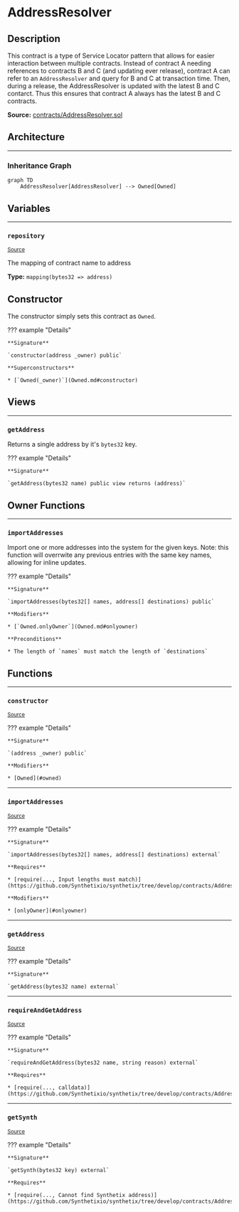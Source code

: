 # AddressResolver

## Description

This contract is a type of Service Locator pattern that allows for easier interaction between multiple contracts. Instead of contract A needing references to contracts B and C (and updating ever release), contract A can refer to an `AddressResolver` and query for B and C at transaction time. Then, during a release, the AddressResolver is updated with the latest B and C contarct. Thus this ensures that contract A always has the latest B and C contracts.



**Source:** [contracts/AddressResolver.sol](https://github.com/Synthetixio/synthetix/tree/develop/contracts/AddressResolver.sol)

## Architecture


---
### Inheritance Graph

```mermaid
graph TD
    AddressResolver[AddressResolver] --> Owned[Owned]
```

## Variables


---
### `repository`

<sub>[Source](https://github.com/Synthetixio/synthetix/tree/develop/contracts/AddressResolver.sol#L12)</sub>



The mapping of contract name to address




**Type:** `mapping(bytes32 => address)`

## Constructor

The constructor simply sets this contract as `Owned`.


??? example "Details"


```
**Signature**

`constructor(address _owner) public`

**Superconstructors**

* [`Owned(_owner)`](Owned.md#constructor)
```

## Views


---
### `getAddress`

Returns a single address by it's `bytes32` key.


??? example "Details"


```
**Signature**

`getAddress(bytes32 name) public view returns (address)`
```

## Owner Functions


---
### `importAddresses`

Import one or more addresses into the system for the given keys. Note: this function will overrwite any previous entries with the same key names, allowing for inline updates.


??? example "Details"


```
**Signature**

`importAddresses(bytes32[] names, address[] destinations) public`

**Modifiers**

* [`Owned.onlyOwner`](Owned.md#onlyowner)

**Preconditions**

* The length of `names` must match the length of `destinations`
```

## Functions


---
### `constructor`

<sub>[Source](https://github.com/Synthetixio/synthetix/tree/develop/contracts/AddressResolver.sol#L14)</sub>



??? example "Details"

    **Signature**

    `(address _owner) public`

    **Modifiers**

    * [Owned](#owned)


---
### `importAddresses`

<sub>[Source](https://github.com/Synthetixio/synthetix/tree/develop/contracts/AddressResolver.sol#L18)</sub>



??? example "Details"

    **Signature**

    `importAddresses(bytes32[] names, address[] destinations) external`

    **Requires**

    * [require(..., Input lengths must match)](https://github.com/Synthetixio/synthetix/tree/develop/contracts/AddressResolver.sol#L19)

    **Modifiers**

    * [onlyOwner](#onlyowner)


---
### `getAddress`

<sub>[Source](https://github.com/Synthetixio/synthetix/tree/develop/contracts/AddressResolver.sol#L28)</sub>



??? example "Details"

    **Signature**

    `getAddress(bytes32 name) external`


---
### `requireAndGetAddress`

<sub>[Source](https://github.com/Synthetixio/synthetix/tree/develop/contracts/AddressResolver.sol#L32)</sub>



??? example "Details"

    **Signature**

    `requireAndGetAddress(bytes32 name, string reason) external`

    **Requires**

    * [require(..., calldata)](https://github.com/Synthetixio/synthetix/tree/develop/contracts/AddressResolver.sol#L34)


---
### `getSynth`

<sub>[Source](https://github.com/Synthetixio/synthetix/tree/develop/contracts/AddressResolver.sol#L38)</sub>



??? example "Details"

    **Signature**

    `getSynth(bytes32 key) external`

    **Requires**

    * [require(..., Cannot find Synthetix address)](https://github.com/Synthetixio/synthetix/tree/develop/contracts/AddressResolver.sol#L40)

